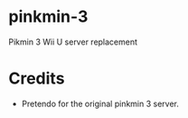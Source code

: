 # pinkmin-3
Pikmin 3 Wii U server replacement

# Credits
- Pretendo for the original pinkmin 3 server.
